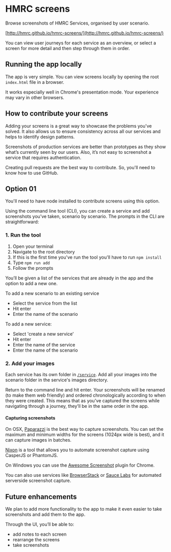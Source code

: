 HMRC screens
================

Browse screenshots of HMRC Services, organised by user scenario.

[http://hmrc.github.io/hmrc-screens/](http://hmrc.github.io/hmrc-screens/)

You can view user journeys for each service as an overview, or select a screen for more detail and then step through them in order.

## Running the app locally

The app is very simple. You can view screens locally by opening the root `index.html` file in a browser. 
 
It works especially well in Chrome's presentation mode. Your experience may vary in other browsers.

## How to contribute your screens

Adding your screens is a great way to showcase the problems you've solved. It also allows us to ensure consistency across all our services and helps to identify design patterns. 
 
Screenshots of production services are better than prototypes as they show what’s currently seen by our users. Also, it’s not easy to screenshot a service that requires authentication.
 
Creating pull requests are the best way to contribute. So, you'll need to know how to use GitHub.

## Option 01

You'll need to have node installed to contribute screens using this option.

Using the command line tool (CLI), you can create a service and add screenshots you’ve taken, scenario by scenario. The prompts in the CLI are straightforward:

### 1. Run the tool

1. Open your terminal
2. Navigate to the root directory
3. If this is the first time you've run the tool you'll have to run `npm install`
4. Type `npm run add`
5. Follow the prompts

You’ll be given a list of the services that are already in the app and the option to add a new one.
 
To add a new scenario to an existing service
- Select the service from the list
- Hit enter
- Enter the name of the scenario
 
To add a new service:
- Select 'create a new service'
- Hit enter
- Enter the name of the service
- Enter the name of the scenario

### 2. Add your images

Each service has its own folder in [`/service`](https://github.com/hmrc/hmrc-screens/tree/gh-pages/service). Add all your images into the scenario folder in the service's images directory.
 
Return to the command line and hit enter. Your screenshots will be renamed (to make them web friendly) and ordered chronologically according to when they were created. This means that as you've captured the screens while navigating through a journey, they’ll be in the same order in the app.


#### Capturing screenshots

On OSX, [Paparazzi](https://derailer.org/paparazzi/) is the best way to capture screenshots. You can set the maximum and minimum widths for the screens (1024px wide is best), and it can capture images in batches.

[Nixon](https://github.com/joelanman/nixon) is a tool that allows you to automate screenshot capture using CasperJS or PhantomJS.

On Windows you can use the [Awesome Screenshot](https://chrome.google.com/webstore/detail/awesome-screenshot-captur/alelhddbbhepgpmgidjdcjakblofbmce?hl=en) plugin for Chrome.

You can also use services like [BrowserStack](http://www.browserstack.com/) or [Sauce Labs](https://saucelabs.com/) for automated serverside screenshot capture.

## Future enhancements
We plan to add more functionality to the app to make it even easier to take screenshots and add them to the app. 
 
Through the UI, you’ll be able to:
- add notes to each screen 
- rearrange the screens 
- take screenshots 

